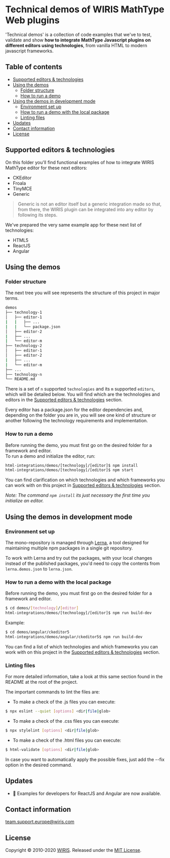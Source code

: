 # Technical demos of WIRIS MathType Web plugins

'Technical demos' is a collection of code examples that we've to test, validate and show **how to integrate MathType Javascript plugins on different editors using technologies**, from vanilla HTML to modern javascript frameworks.

## Table of contents

- [Supported editors & technologies](#supported-editors--technologies)
- [Using the demos](#using-the-demos)
    - [Folder structure](#folder-structure)
    - [How to run a demo](#how-to-run-a-demo)
- [Using the demos in development mode](#using-the-demos-in-development-mode)
    - [Environment set up](#environment-set-up)
    - [How to run a demo with the local package](#how-to-run-a-demo-with-the-local-package)
    - [Linting files](#linting-files)
- [Updates](#updates)
- [Contact information](#contact-information)
- [License](#license)

## Supported editors & technologies

On this folder you'll find functional examples of how to integrate WIRIS MathType editor for these next editors:

- CKEditor
- Froala
- TinyMCE
- Generic

>Generic is not an editor itself but a generic integration made so that, from there, the WIRIS plugin can be integrated into any editor by following its steps.

We've prepared the very same example app for these next list of technologies:

- HTML5
- ReactJS 
- Angular 

## Using the demos

### Folder structure

The next tree you will see represents the structure of this project in major terms. 

```bash
demos
├── technology-1
│   ├── editor-1
|   |   ├── ...
|   |   └── package.json
│   ├── editor-2
|   ├── ...
|   └── editor-m
├── technology-2
│   ├── editor-1
│   ├── editor-2
|   ├── ...
|   └── editor-m
├── ...
├── technology-n
└── README.md
```

There is a set of `n` supported `technologies` and its `m` supported `editors`, which will be detailed below. You will find which are the technologies and editors in the [Supported editors & technologies](#supported-editors-&-technologies) section.

Every editor has a package.json for the editor dependencies and, depending on the folder you are in, you will see one kind of structure or another following the technology requirements and implementation.

### How to run a demo

Before running the demo, you must first go on the desired folder for a framework and editor.<br>
To run a demo and initialize the editor, run:

```sh
html-integrations/demos/[technology]/[editor]$ npm install
html-integrations/demos/[technology]/[editor]$ npm start
```

You can find clarification on which technologies and which frameworks you can work with on this project in [Supported editors & technologies](#supported-editors-technologies) section.

*Note: The command `npm install` its just necessary the first time you initialize an editor.*

## Using the demos in development mode

### Environment set up

The mono-repository is managed through [Lerna](https://lerna.js.org/), a tool
designed for maintaining multiple npm packages in a single git repository.

To work with Lerna and try out the packages, with your local changes instead of the published packages, you'd need to copy the contents from `lerna.demos.json` to `lerna.json`.

### How to run a demo with the local package

Before running the demo, you must first go on the desired folder for a framework and editor.<br>

```sh
$ cd demos/[technology]/[editor]
html-integrations/demos/[technology]/[editor]$ npm run build-dev
```

Example:

```sh
$ cd demos/angular/ckeditor5
html-integrations/demos/angular/ckeditor5$ npm run build-dev
```


You can find a list of which technologies and which frameworks you can work with on this project in the [Supported editors & technologies](#supported-editors-&-technologies) section.


### Linting files

For more detailed information, take a look at this same section found in the README at the root of the project.

The important commands to lint the files are:

* To make a check of the .js files you can execute:
```sh
$ npx eslint --quiet [options] <dir|file|glob>
```

* To make a check of the .css files you can execute:
```sh
$ npx stylelint [options] <dir|file|glob>
```

* To make a check of the .html files you can execute:
```sh
$ html-validate [options] <dir|file|glob>
```

In case you want to automatically apply the possible fixes, just add the --fix option in the desired command.

## Updates

- :tada: Examples for developers for ReactJS and Angular are now available.

## Contact information

team.support.europe@wiris.com

## License

Copyright © 2010-2020 [WIRIS](http://www.wiris.com). Released under the [MIT License](../LICENSE).
